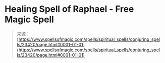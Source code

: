 <!--yml
category: 未分类
date: 2024-06-12 19:08:32
-->

# Healing Spell of Raphael - Free Magic Spell

> 来源：[https://www.spellsofmagic.com/spells/spiritual_spells/conjuring_spells/23420/page.html#0001-01-01](https://www.spellsofmagic.com/spells/spiritual_spells/conjuring_spells/23420/page.html#0001-01-01)
